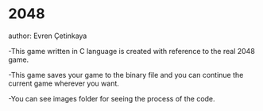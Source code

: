 # 2048

author: Evren Çetinkaya

-This game written in C language is created with reference to the real 2048 game.

-This game saves your game to the binary file and you can continue the current game wherever you want.

-You can see images folder for seeing the process of the code.
